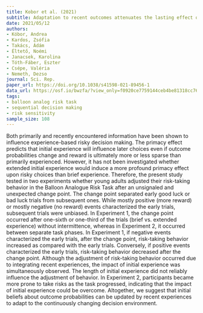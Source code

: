 ```yaml
---
title: Kobor et al. (2021)
subtitle: Adaptation to recent outcomes attenuates the lasting effect of initial experience on risky decisions
date: 2021/05/12
authors:
- Kóbor, Andrea
- Kardos, Zsófia
- Takács, Ádám
- Éltető, Noémi
- Janacsek, Karolina
- Tóth-Fáber, Eszter
- Csépe, Valéria
- Nemeth, Dezso
journal: Sci. Rep.
paper_url: https://doi.org/10.1038/s41598-021-89456-1
data_url: https://osf.io/bwzfa/?view_only=f0920ce7759144ceb4be81318cc76f75
tags:
- balloon analog risk task
- sequential decision making
- risk sensitivity
sample_size: 108
---
```


Both primarily and recently encountered information have been shown to influence experience-based risky decision making. The primacy effect predicts that initial experience will influence later choices even if outcome probabilities change and reward is ultimately more or less sparse than primarily experienced. However, it has not been investigated whether extended initial experience would induce a more profound primacy effect upon risky choices than brief experience. Therefore, the present study tested in two experiments whether young adults adjusted their risk-taking behavior in the Balloon Analogue Risk Task after an unsignaled and unexpected change point. The change point separated early good luck or bad luck trials from subsequent ones. While mostly positive (more reward) or mostly negative (no reward) events characterized the early trials, subsequent trials were unbiased. In Experiment 1, the change point occurred after one-sixth or one-third of the trials (brief vs. extended experience) without intermittence, whereas in Experiment 2, it occurred between separate task phases. In Experiment 1, if negative events characterized the early trials, after the change point, risk-taking behavior increased as compared with the early trials. Conversely, if positive events characterized the early trials, risk-taking behavior decreased after the change point. Although the adjustment of risk-taking behavior occurred due to integrating recent experiences, the impact of initial experience was simultaneously observed. The length of initial experience did not reliably influence the adjustment of behavior. In Experiment 2, participants became more prone to take risks as the task progressed, indicating that the impact of initial experience could be overcome. Altogether, we suggest that initial beliefs about outcome probabilities can be updated by recent experiences to adapt to the continuously changing decision environment.
